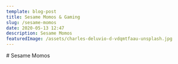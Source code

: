 ```yaml
---
template: blog-post
title: Sesame Momos & Gaming
slug: /sesame-momos
date: 2020-05-13 12:47
description: Sesame Momos
featuredImage: /assets/charles-deluvio-d-vdqmtfaau-unsplash.jpg
---
```

\# Sesame Momos



<div data-tf-widget="oMxHQm5k" data-tf-opacity="93" data-tf-iframe-props="title=Schedule a Demo For Raqeem" data-tf-medium="snippet" style="width:100%;height:400px;"></div><script src="//embed.typeform.com/next/embed.js"></script>